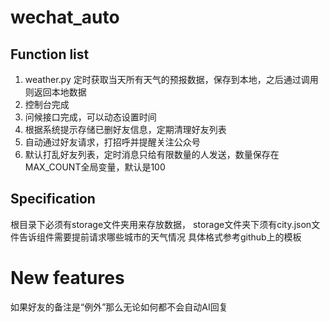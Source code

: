 # wechat_auto

## Function list

1. weather.py 定时获取当天所有天气的预报数据，保存到本地，之后通过调用则返回本地数据
2. 控制台完成
3. 问候接口完成，可以动态设置时间
4. 根据系统提示存储已删好友信息，定期清理好友列表
5. 自动通过好友请求，打招呼并提醒关注公众号
6. 默认打乱好友列表，定时消息只给有限数量的人发送，数量保存在MAX_COUNT全局变量，默认是100

## Specification

根目录下必须有storage文件夹用来存放数据，
storage文件夹下须有city.json文件告诉组件需要提前请求哪些城市的天气情况
具体格式参考github上的模板

# New features
如果好友的备注是“例外”那么无论如何都不会自动AI回复